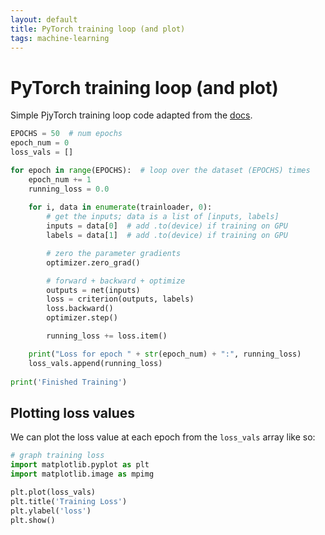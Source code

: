 ```yaml
---
layout: default
title: PyTorch training loop (and plot)
tags: machine-learning
---
```


# PyTorch training loop (and plot) 

Simple PjyTorch training loop code adapted from the [docs](https://pytorch.org/tutorials/beginner/blitz/cifar10_tutorial.html#test-the-network-on-the-test-data). 

```python
EPOCHS = 50  # num epochs 
epoch_num = 0
loss_vals = []

for epoch in range(EPOCHS):  # loop over the dataset (EPOCHS) times 
    epoch_num += 1
    running_loss = 0.0
    
    for i, data in enumerate(trainloader, 0):
        # get the inputs; data is a list of [inputs, labels]
        inputs = data[0]  # add .to(device) if training on GPU 
        labels = data[1]  # add .to(device) if training on GPU 

        # zero the parameter gradients
        optimizer.zero_grad()

        # forward + backward + optimize
        outputs = net(inputs) 
        loss = criterion(outputs, labels) 
        loss.backward()
        optimizer.step()

        running_loss += loss.item() 

    print("Loss for epoch " + str(epoch_num) + ":", running_loss)
    loss_vals.append(running_loss)
    
print('Finished Training')
```

## Plotting loss values 

We can plot the loss value at each epoch from the `loss_vals` array like so: 

```python
# graph training loss 
import matplotlib.pyplot as plt 
import matplotlib.image as mpimg

plt.plot(loss_vals)
plt.title('Training Loss')
plt.ylabel('loss')
plt.show()
```
